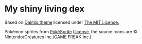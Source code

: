 # My shiny living dex

Based on [Daktilo theme](https://github.com/kronik3r/daktilo) licensed under [The MIT License.](https://opensource.org/licenses/MIT)

Pokémon sprites from [PokéSprite](https://github.com/msikma/pokesprite) ([license](https://raw.githubusercontent.com/msikma/pokesprite/master/LICENSE), the source icons are © Nintendo/Creatures Inc./GAME FREAK Inc.)